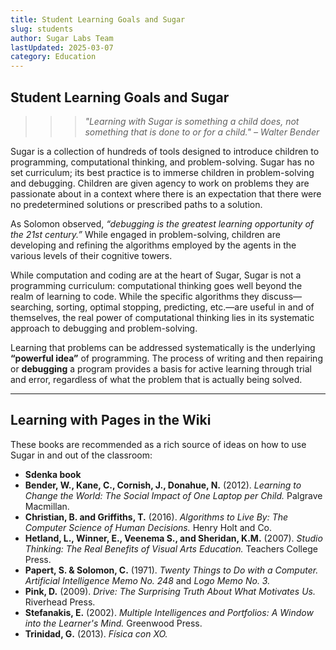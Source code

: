 ```yaml
---
title: Student Learning Goals and Sugar
slug: students
author: Sugar Labs Team
lastUpdated: 2025-03-07
category: Education
---
```


## Student Learning Goals and Sugar

>>>*"Learning with Sugar is something a child does, not something that is done to or for a child." – Walter Bender*

Sugar is a collection of hundreds of tools designed to introduce children to programming, computational thinking, and problem-solving. Sugar has no set curriculum; its best practice is to immerse children in problem-solving and debugging. Children are given agency to work on problems they are passionate about in a context where there is an expectation that there were no predetermined solutions or prescribed paths to a solution. 

As Solomon observed, *“debugging is the greatest learning opportunity of the 21st century.”* While engaged in problem-solving, children are developing and refining the algorithms employed by the agents in the various levels of their cognitive towers.

While computation and coding are at the heart of Sugar, Sugar is not a programming curriculum: computational thinking goes well beyond the realm of learning to code. While the specific algorithms they discuss—searching, sorting, optimal stopping, predicting, etc.—are useful in and of themselves, the real power of computational thinking lies in its systematic approach to debugging and problem-solving. 

Learning that problems can be addressed systematically is the underlying **“powerful idea”** of programming. The process of writing and then repairing or **debugging** a program provides a basis for active learning through trial and error, regardless of what the problem that is actually being solved.

---

## Learning with Pages in the Wiki

These books are recommended as a rich source of ideas on how to use Sugar in and out of the classroom:

- **Sdenka book**
- **Bender, W., Kane, C., Cornish, J., Donahue, N.** (2012). *Learning to Change the World: The Social Impact of One Laptop per Child.* Palgrave Macmillan.
- **Christian, B. and Griffiths, T.** (2016). *Algorithms to Live By: The Computer Science of Human Decisions.* Henry Holt and Co.
- **Hetland, L., Winner, E., Veenema S., and Sheridan, K.M.** (2007). *Studio Thinking: The Real Benefits of Visual Arts Education.* Teachers College Press.
- **Papert, S. & Solomon, C.** (1971). *Twenty Things to Do with a Computer.* *Artificial Intelligence Memo No. 248* and *Logo Memo No. 3.*
- **Pink, D.** (2009). *Drive: The Surprising Truth About What Motivates Us.* Riverhead Press.
- **Stefanakis, E.** (2002). *Multiple Intelligences and Portfolios: A Window into the Learner's Mind.* Greenwood Press.
- **Trinidad, G.** (2013). *Física con XO.*